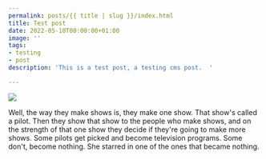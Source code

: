 ```yaml
---
permalink: posts/{{ title | slug }}/index.html
title: Test post
date: 2022-05-10T00:00:00+01:00
image: ''
tags:
- testing
- post
description: 'This is a test post, a testing cms post.  '

---
```


![](/images/Open-Stickers/PNG/Nature/2_dog.png)

Well, the way they make shows is, they make one show. That show's called a pilot. Then they show that show to the people who make shows, and on the strength of that one show they decide if they're going to make more shows. Some pilots get picked and become television programs. Some don't, become nothing. She starred in one of the ones that became nothing.